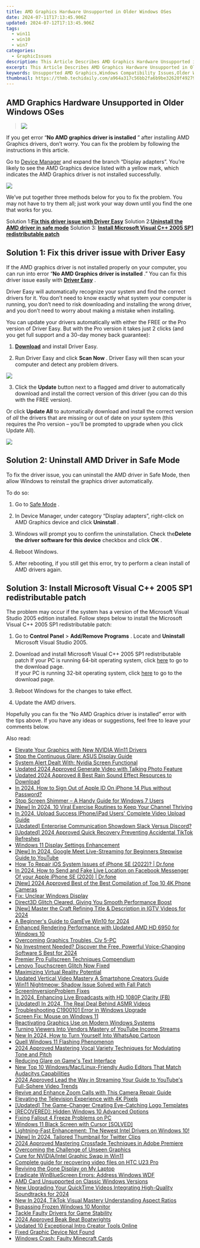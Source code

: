 ```yaml
---
title: AMD Graphics Hardware Unsupported in Older Windows OSes
date: 2024-07-11T17:13:45.906Z
updated: 2024-07-12T17:13:45.906Z
tags:
  - win11
  - win10
  - win7
categories:
  - GraphicIssues
description: This Article Describes AMD Graphics Hardware Unsupported in Older Windows OSes
excerpt: This Article Describes AMD Graphics Hardware Unsupported in Older Windows OSes
keywords: Unsupported AMD Graphics,Windows Compatibility Issues,Older Windows OS Graphics Support,AMD Graphics Driver Troubleshooting,Update Older Operating Systems for New GPUs,Navigating Windows OS Graphics Limitations,Integrating AMD Hardware on Legacy Systems
thumbnail: https://thmb.techidaily.com/a964a317c56bb2fa6b9be32620f4927922fc956f5f76cbb403bbc92ee9868e52.jpg
---
```


## AMD Graphics Hardware Unsupported in Older Windows OSes

> ![](https://images.drivereasy.com/wp-content/uploads/2018/11/img_5be141fc11128.jpg)

 If you get error “**No AMD graphics driver is installed** ” after installing AMD Graphics drivers, don’t worry. You can fix the problem by following the instructions in this article.

 Go to [Device Manager](https://tools.techidaily.com/drivereasy/download/) and expand the branch “Display adapters”. You’re likely to see the AMD Graphics device listed with a yellow mark, which indicates the AMD Graphics driver is not installed successfully.

![](https://images.drivereasy.com/wp-content/uploads/2018/11/img_5be142db9a4e7.jpg)

 We’ve put together three methods below for you to fix the problem. You may not have to try them all; just work your way down until you find the one that works for you.

 Solution 1:**[Fix this driver issue with Driver Easy](#s1)**
 Solution 2:**[Uninstall the AMD driver in safe mode](#s2)**
 Solution 3: **[Install Microsoft Visual C++ 2005 SP1 redistributable patch](#s3)**

## Solution 1: Fix this driver issue with Driver Easy

 If the AMD graphics driver is not installed properly on your computer, you can run into error “**No AMD Graphics driver is installed** .” You can fix this driver issue easily with **[Driver Easy](https://tools.techidaily.com/drivereasy/download/)**  .

 Driver Easy will automatically recognize your system and find the correct drivers for it. You don’t need to know exactly what system your computer is running, you don’t need to risk downloading and installing the wrong driver, and you don’t need to worry about making a mistake when installing.

 You can update your drivers automatically with either the FREE or the Pro version of Driver Easy. But with the Pro version it takes just 2 clicks (and you get full support and a 30-day money back guarantee):

 1) **[Download](https://tools.techidaily.com/drivereasy/download/)**   and install Driver Easy.

 2) Run Driver Easy and click **Scan Now** . Driver Easy will then scan your computer and detect any problem drivers.

![](https://images.drivereasy.com/wp-content/uploads/2022/06/de-scan-now-3.jpg)

 3) Click the **Update** button next to a flagged amd driver to automatically download and install the correct version of this driver (you can do this with the FREE version).

 Or click **Update All**  to automatically download and install the correct version of _all_   the drivers that are missing or out of date on your system (this requires the Pro version – you’ll be prompted to upgrade when you click Update All).

![](https://images.drivereasy.com/wp-content/uploads/2022/02/de-update-all-rtx-3080.jpg)

## **Solution 2: Uninstall AMD Driver in Safe Mode**

 To fix the driver issue, you can uninstall the AMD driver in Safe Mode, then allow Windows to reinstall the graphics driver automatically.

To do so:

 1) Go to [Safe Mode](https://tools.techidaily.com/drivereasy/download/) .

 2) In Device Manager, under category “Display adapters”, right-click on AMD Graphics device and click **Uninstall** .

 3) Windows will prompt you to confirm the uninstallation. Check the**Delete the driver software for this device** checkbox and click **OK** .

 4) Reboot Windows.

 5) After rebooting, if you still get this error, try to perform a clean install of AMD drivers again.

## Solution 3: Install Microsoft Visual C++ 2005 SP1 redistributable patch

 The problem may occur if the system has a version of the Microsoft Visual Studio 2005 edition installed. Follow steps below to install the Microsoft Visual C++ 2005 SP1 redistributable patch:

 1) Go to **Control Panel** \> **Add/Remove Programs** . Locate and **Uninstall**  Microsoft Visual Studio 2005.

 2) Download and install Microsoft Visual C++ 2005 SP1 redistributable patch
 If your PC is running 64-bit operating system, click [here](https://www.microsoft.com/en-sg/download/) to go to the download page.  
 If your PC is running 32-bit operating system, click [here](https://www.microsoft.com/en-sg/download/) to go to the download page.

 3) Reboot Windows for the changes to take effect.

 4) Update the AMD drivers.

 Hopefully you can fix the “No AMD Graphics driver is installed” error with the tips above. If you have any ideas or suggestions, feel free to leave your comments below.

<ins class="adsbygoogle"
     style="display:block"
     data-ad-format="autorelaxed"
     data-ad-client="ca-pub-7571918770474297"
     data-ad-slot="1223367746"></ins>



<ins class="adsbygoogle"
     style="display:block"
     data-ad-client="ca-pub-7571918770474297"
     data-ad-slot="8358498916"
     data-ad-format="auto"
     data-full-width-responsive="true"></ins>



<span class="atpl-alsoreadstyle">Also read:</span>
<div><ul>
<li><a href="https://graphic-issues.techidaily.com/elevate-your-graphics-with-new-nvidia-win11-drivers/"><u>Elevate Your Graphics with New NVIDIA Win11 Drivers</u></a></li>
<li><a href="https://graphic-issues.techidaily.com/stop-the-continuous-glare-asus-display-guide/"><u>Stop the Continuous Glare: ASUS Display Guide</u></a></li>
<li><a href="https://graphic-issues.techidaily.com/system-alert-dealt-with-nvidia-screen-functional/"><u>System Alert Dealt With: Nvidia Screen Functional</u></a></li>
<li><a href="https://ai-voice-clone.techidaily.com/updated-2024-approved-generate-video-with-talking-photo-feature/"><u>Updated 2024 Approved Generate Video with Talking Photo Feature</u></a></li>
<li><a href="https://audio-shaping.techidaily.com/updated-2024-approved-8-best-rain-sound-effect-resources-to-download/"><u>Updated 2024 Approved 8 Best Rain Sound Effect Resources to Download</u></a></li>
<li><a href="https://apple-account.techidaily.com/in-2024-how-to-sign-out-of-apple-id-on-iphone-14-plus-without-password-by-drfone-ios/"><u>In 2024, How to Sign Out of Apple ID On iPhone 14 Plus without Password?</u></a></li>
<li><a href="https://graphic-issues.techidaily.com/stop-screen-shimmer-a-handy-guide-for-windows-7-users/"><u>Stop Screen Shimmer – A Handy Guide for Windows 7 Users</u></a></li>
<li><a href="https://facebook-record-videos.techidaily.com/new-in-2024-10-viral-exercise-routines-to-keep-your-channel-thriving/"><u>[New] In 2024, 10 Viral Exercise Routines to Keep Your Channel Thriving</u></a></li>
<li><a href="https://youtube-stream.techidaily.com/in-2024-upload-success-iphoneipad-users-complete-video-upload-guide/"><u>In 2024, Upload Success  IPhone/iPad Users' Complete Video Upload Guide</u></a></li>
<li><a href="https://discord-videos.techidaily.com/updated-enterprise-communication-showdown-slack-versus-discord/"><u>[Updated] Enterprise Communication Showdown  Slack Versus Discord?</u></a></li>
<li><a href="https://tiktok-videos.techidaily.com/updated-2024-approved-quick-recovery-preventing-accidental-tiktok-refreshes/"><u>[Updated] 2024 Approved  Quick Recovery  Preventing Accidental TikTok Refreshes</u></a></li>
<li><a href="https://graphic-issues.techidaily.com/windows-11-display-settings-enhancement/"><u>Windows 11 Display Settings Enhancement</u></a></li>
<li><a href="https://eaxpv-info.techidaily.com/new-in-2024-google-meet-live-streaming-for-beginners-stepwise-guide-to-youtube/"><u>[New] In 2024, Google Meet Live-Streaming for Beginners  Stepwise Guide to YouTube</u></a></li>
<li><a href="https://blog-min.techidaily.com/how-to-repair-ios-system-issues-of-iphone-se-2022-drfone-by-drfone-ios-system-repair-ios-system-repair/"><u>How To Repair iOS System Issues of iPhone SE (2022)? | Dr.fone</u></a></li>
<li><a href="https://location-social.techidaily.com/in-2024-how-to-send-and-fake-live-location-on-facebook-messenger-of-your-apple-iphone-se-2020-drfone-by-drfone-virtual-ios/"><u>In 2024, How to Send and Fake Live Location on Facebook Messenger Of your Apple iPhone SE (2020) | Dr.fone</u></a></li>
<li><a href="https://vp-tips.techidaily.com/new-2024-approved-best-of-the-best-compilation-of-top-10-4k-phone-cameras/"><u>[New] 2024 Approved  Best of the Best  Compilation of Top 10 4K Phone Cameras</u></a></li>
<li><a href="https://graphic-issues.techidaily.com/fix-unclear-windows-display/"><u>Fix: Unclear Windows Display</u></a></li>
<li><a href="https://graphic-issues.techidaily.com/direct3d-glitch-cleared-giving-you-smooth-performance-boost/"><u>Direct3D Glitch Cleared, Giving You Smooth Performance Boost</u></a></li>
<li><a href="https://instagram-video-files.techidaily.com/new-master-the-craft-refining-title-and-description-in-igtv-videos-for-2024/"><u>[New] Master the Craft  Refining Title & Description in IGTV Videos for 2024</u></a></li>
<li><a href="https://desktop-recording.techidaily.com/a-beginners-guide-to-gameye-win10-for-2024/"><u>A Beginner's Guide to GamEye Win10 for 2024</u></a></li>
<li><a href="https://graphic-issues.techidaily.com/enhanced-rendering-performance-with-updated-amd-hd-6950-for-windows-10/"><u>Enhanced Rendering Performance with Updated AMD HD 6950 for Windows 10</u></a></li>
<li><a href="https://graphic-issues.techidaily.com/overcoming-graphics-troubles-civ-5-pc/"><u>Overcoming Graphics Troubles, Civ 5-PC</u></a></li>
<li><a href="https://sound-optimizing.techidaily.com/no-investment-needed-discover-the-free-powerful-voice-changing-software-s-best-for-2024/"><u>No Investment Needed? Discover the Free, Powerful Voice-Changing Software S Best for 2024</u></a></li>
<li><a href="https://extra-hints.techidaily.com/premier-pro-fullscreen-techniques-compendium/"><u>Premier Pro Fullscreen Techniques Compendium</u></a></li>
<li><a href="https://graphic-issues.techidaily.com/lenovo-touchscreen-glitch-now-fixed/"><u>Lenovo Touchscreen Glitch Now Fixed</u></a></li>
<li><a href="https://extra-information.techidaily.com/maximizing-virtual-reality-potential/"><u>Maximizing Virtual Reality Potential</u></a></li>
<li><a href="https://video-content-creator.techidaily.com/updated-vertical-video-mastery-a-smartphone-creators-guide/"><u>Updated Vertical Video Mastery A Smartphone Creators Guide</u></a></li>
<li><a href="https://graphic-issues.techidaily.com/win11-nightmeow-shadow-issue-solved-with-fall-patch/"><u>Win11 Nightmeow: Shadow Issue Solved with Fall Patch</u></a></li>
<li><a href="https://graphic-issues.techidaily.com/screeninversionproblem-fixes/"><u>ScreenInversionProblem Fixes</u></a></li>
<li><a href="https://facebook-videos.techidaily.com/in-2024-enhancing-live-broadcasts-with-hd-1080p-clarity-fb/"><u>In 2024, Enhancing Live Broadcasts with HD 1080P Clarity (FB)</u></a></li>
<li><a href="https://youtube-lab.techidaily.com/ed-in-2024-the-real-deal-behind-asmr-videos/"><u>[Updated] In 2024, The Real Deal Behind ASMR Videos</u></a></li>
<li><a href="https://graphic-issues.techidaily.com/troubleshooting-c1900101-error-in-windows-upgrade/"><u>Troubleshooting C1900101 Error in Windows Upgrade</u></a></li>
<li><a href="https://graphic-issues.techidaily.com/screen-fix-mouse-on-windows-11/"><u>Screen Fix: Mouse on Windows 11</u></a></li>
<li><a href="https://graphic-issues.techidaily.com/reactivating-graphics-use-on-modern-windows-systems/"><u>Reactivating Graphics Use on Modern Windows Systems</u></a></li>
<li><a href="https://youtube-video-recordings.techidaily.com/turning-viewers-into-vendors-mastery-of-youtube-income-streams/"><u>Turning Viewers Into Vendors  Mastery of YouTube Income Streams</u></a></li>
<li><a href="https://animation-videos.techidaily.com/new-in-2024-how-to-turn-yourself-into-whatsapp-cartoon/"><u>New In 2024, How to Turn Yourself Into WhatsApp Cartoon</u></a></li>
<li><a href="https://graphic-issues.techidaily.com/quell-windows-11-flashing-phenomenon/"><u>Quell Windows 11 Flashing Phenomenon</u></a></li>
<li><a href="https://sound-optimizing.techidaily.com/2024-approved-mastering-vocal-variety-techniques-for-modulating-tone-and-pitch/"><u>2024 Approved Mastering Vocal Variety Techniques for Modulating Tone and Pitch</u></a></li>
<li><a href="https://graphic-issues.techidaily.com/reducing-glare-on-games-text-interface/"><u>Reducing Glare on Game's Text Interface</u></a></li>
<li><a href="https://sound-optimizing.techidaily.com/new-top-10-windowsmaclinux-friendly-audio-editors-that-match-audacitys-capabilities/"><u>New Top 10 Windows/Mac/Linux-Friendly Audio Editors That Match Audacitys Capabilities</u></a></li>
<li><a href="https://youtube-help.techidaily.com/2024-approved-lead-the-way-in-streaming-your-guide-to-youtubes-full-sphere-video-trends/"><u>2024 Approved  Lead the Way in Streaming  Your Guide to YouTube's Full-Sphere Video Trends</u></a></li>
<li><a href="https://graphic-issues.techidaily.com/revive-and-enhance-zoom-calls-with-this-camera-repair-guide/"><u>Revive and Enhance Zoom Calls with This Camera Repair Guide</u></a></li>
<li><a href="https://graphic-issues.techidaily.com/elevating-the-television-experience-with-4k-pixels/"><u>Elevating the Television Experience with 4K Pixels</u></a></li>
<li><a href="https://facebook-record-videos.techidaily.com/updated-the-game-changer-creating-eye-catching-logo-templates/"><u>[Updated] The Game-Changer  Creating Eye-Catching Logo Templates</u></a></li>
<li><a href="https://graphic-issues.techidaily.com/recovered-hidden-windows-10-advanced-options/"><u>[RECOVERED]: Hidden Windows 10 Advanced Options</u></a></li>
<li><a href="https://graphic-issues.techidaily.com/fixing-fallout-4-freeze-problems-on-pc/"><u>Fixing Fallout 4 Freeze Problems on PC</u></a></li>
<li><a href="https://graphic-issues.techidaily.com/windows-11-black-screen-with-cursor-solved/"><u>Windows 11 Black Screen with Cursor [SOLVED]</u></a></li>
<li><a href="https://graphic-issues.techidaily.com/1719818169837-lightning-fast-enhancement-the-newest-intel-drivers-on-windows-10/"><u>Lightning-Fast Enhancement: The Newest Intel Drivers on Windows 10!</u></a></li>
<li><a href="https://twitter-videos.techidaily.com/new-in-2024-tailored-thumbnail-for-twitter-clips/"><u>[New] In 2024, Tailored Thumbnail for Twitter Clips</u></a></li>
<li><a href="https://extra-approaches.techidaily.com/2024-approved-mastering-crossfade-techniques-in-adobe-premiere/"><u>2024 Approved  Mastering Crossfade Techniques in Adobe Premiere</u></a></li>
<li><a href="https://graphic-issues.techidaily.com/overcoming-the-challenge-of-unseen-graphics/"><u>Overcoming the Challenge of Unseen Graphics</u></a></li>
<li><a href="https://graphic-issues.techidaily.com/cure-for-nvidiaintel-graphic-swap-in-win11/"><u>Cure for NVIDIA/Intel Graphic Swap in Win11</u></a></li>
<li><a href="https://phone-solutions.techidaily.com/complete-guide-for-recovering-video-files-on-htc-u23-pro-by-fonelab-android-recover-video/"><u>Complete guide for recovering video files on HTC U23 Pro</u></a></li>
<li><a href="https://graphic-issues.techidaily.com/reviving-the-gone-display-on-my-laptop/"><u>Reviving the Gone Display on My Laptop</u></a></li>
<li><a href="https://graphic-issues.techidaily.com/eradicate-winbluescreen-errors-address-windows-wdf/"><u>Eradicate WinBlueScreen Errors: Address Windows WDF</u></a></li>
<li><a href="https://graphic-issues.techidaily.com/amd-card-unsupported-on-classic-windows-versions/"><u>AMD Card Unsupported on Classic Windows Versions</u></a></li>
<li><a href="https://audio-shaping.techidaily.com/new-upgrading-your-quicktime-videos-integrating-high-quality-soundtracks-for-2024/"><u>New Upgrading Your QuickTime Videos Integrating High-Quality Soundtracks for 2024</u></a></li>
<li><a href="https://video-content-creator.techidaily.com/new-in-2024-tiktok-visual-mastery-understanding-aspect-ratios/"><u>New In 2024, TikTok Visual Mastery Understanding Aspect Ratios</u></a></li>
<li><a href="https://graphic-issues.techidaily.com/bypassing-frozen-windows-10-monitor/"><u>Bypassing Frozen Windows 10 Monitor</u></a></li>
<li><a href="https://graphic-issues.techidaily.com/tackle-faulty-drivers-for-game-stability/"><u>Tackle Faulty Drivers for Game Stability</u></a></li>
<li><a href="https://extra-lessons.techidaily.com/2024-approved-beak-beat-boatwrights/"><u>2024 Approved  Beak Beat Boatwrights</u></a></li>
<li><a href="https://ai-driven-video-production.techidaily.com/updated-10-exceptional-intro-creator-tools-online/"><u>Updated 10 Exceptional Intro Creator Tools Online</u></a></li>
<li><a href="https://graphic-issues.techidaily.com/fixed-graphic-device-not-found/"><u>Fixed Graphic Device Not Found</u></a></li>
<li><a href="https://graphic-issues.techidaily.com/windows-crash-faulty-minecraft-cards/"><u>Windows Crash: Faulty Minecraft Cards</u></a></li>
</ul></div>
